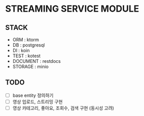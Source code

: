 # STREAMING SERVICE MODULE

## STACK
- ORM : ktorm
- DB : postgresql
- DI : koin
- TEST : kotest
- DOCUMENT : restdocs
- STORAGE : minio

## TODO

- [ ] base entity 정의하기
- [ ] 영상 업로드, 스트리밍 구현
- [ ] 영상 카테고리, 좋아요, 조회수, 검색 구현 (동시성 고려)